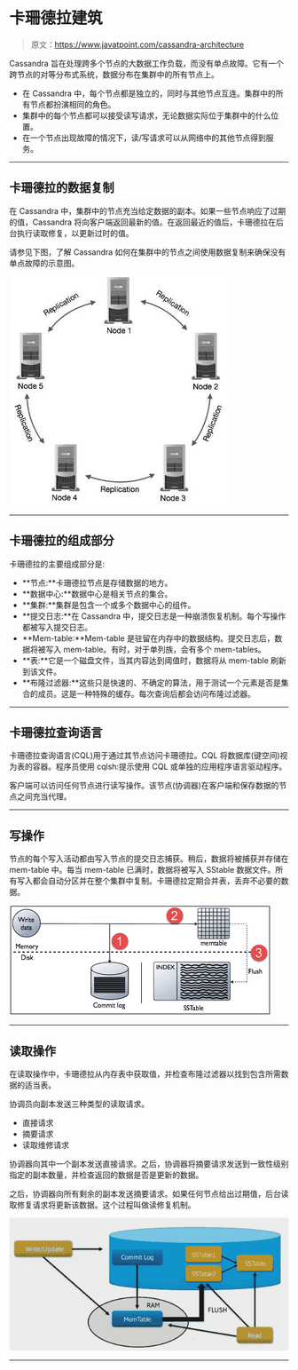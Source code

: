 # 卡珊德拉建筑

> 原文：<https://www.javatpoint.com/cassandra-architecture>

Cassandra 旨在处理跨多个节点的大数据工作负载，而没有单点故障。它有一个跨节点的对等分布式系统，数据分布在集群中的所有节点上。

*   在 Cassandra 中，每个节点都是独立的，同时与其他节点互连。集群中的所有节点都扮演相同的角色。
*   集群中的每个节点都可以接受读写请求，无论数据实际位于集群中的什么位置。
*   在一个节点出现故障的情况下，读/写请求可以从网络中的其他节点得到服务。

* * *

## 卡珊德拉的数据复制

在 Cassandra 中，集群中的节点充当给定数据的副本。如果一些节点响应了过期的值，Cassandra 将向客户端返回最新的值。在返回最近的值后，卡珊德拉在后台执行读取修复，以更新过时的值。

请参见下图，了解 Cassandra 如何在集群中的节点之间使用数据复制来确保没有单点故障的示意图。

![Cassandra Architecture 1](img/68019e9bc540e4ee9f23d90b01bab8f6.png)

* * *

## 卡珊德拉的组成部分

卡珊德拉的主要组成部分是:

*   **节点:**卡珊德拉节点是存储数据的地方。
*   **数据中心:**数据中心是相关节点的集合。
*   **集群:**集群是包含一个或多个数据中心的组件。
*   **提交日志:**在 Cassandra 中，提交日志是一种崩溃恢复机制。每个写操作都被写入提交日志。
*   **Mem-table:**Mem-table 是驻留在内存中的数据结构。提交日志后，数据将被写入 mem-table。有时，对于单列族，会有多个 mem-tables。
*   **表:**它是一个磁盘文件，当其内容达到阈值时，数据将从 mem-table 刷新到该文件。
*   **布隆过滤器:**这些只是快速的、不确定的算法，用于测试一个元素是否是集合的成员。这是一种特殊的缓存。每次查询后都会访问布隆过滤器。

* * *

## 卡珊德拉查询语言

卡珊德拉查询语言(CQL)用于通过其节点访问卡珊德拉。CQL 将数据库(键空间)视为表的容器。程序员使用 cqlsh:提示使用 CQL 或单独的应用程序语言驱动程序。

客户端可以访问任何节点进行读写操作。该节点(协调器)在客户端和保存数据的节点之间充当代理。

* * *

## 写操作

节点的每个写入活动都由写入节点的提交日志捕获。稍后，数据将被捕获并存储在 mem-table 中。每当 mem-table 已满时，数据将被写入 SStable 数据文件。所有写入都会自动分区并在整个集群中复制。卡珊德拉定期合并表，丢弃不必要的数据。

![Cassandra Architecture 2](img/d1da9153f182b205e5688ecf11b03ec2.png)

* * *

## 读取操作

在读取操作中，卡珊德拉从内存表中获取值，并检查布隆过滤器以找到包含所需数据的适当表。

协调员向副本发送三种类型的读取请求。

*   直接请求
*   摘要请求
*   读取维修请求

协调器向其中一个副本发送直接请求。之后，协调器将摘要请求发送到一致性级别指定的副本数量，并检查返回的数据是否是更新的数据。

之后，协调器向所有剩余的副本发送摘要请求。如果任何节点给出过期值，后台读取修复请求将更新该数据。这个过程叫做读修复机制。

![Cassandra Architecture 3](img/f7425a9566d392da47176152b238432c.png)

* * *